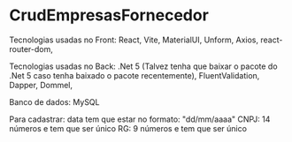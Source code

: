 # CrudEmpresasFornecedor

Tecnologias usadas no Front:
React,
Vite,
MaterialUI,
Unform,
Axios,
react-router-dom,

Tecnologias usadas no Back:
.Net 5 (Talvez tenha que baixar o pacote do .Net 5 caso tenha baixado o pacote recentemente),
FluentValidation,
Dapper,
Dommel,


Banco de dados:
MySQL

Para cadastrar:
data tem que estar no formato: "dd/mm/aaaa"
CNPJ: 14 números e tem que ser único
RG: 9 números e tem que ser único
